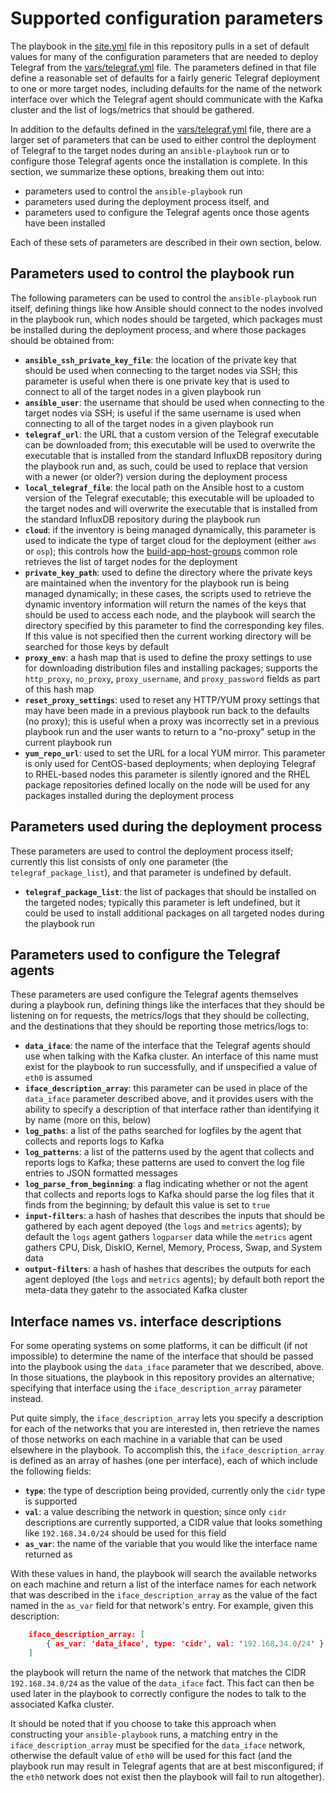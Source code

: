 # Supported configuration parameters
The playbook in the [site.yml](../site.yml) file in this repository pulls in a set of default values for many of the configuration parameters that are needed to deploy Telegraf from the [vars/telegraf.yml](../vars/telegraf.yml) file. The parameters defined in that file define a reasonable set of defaults for a fairly generic Telegraf deployment to one or more target nodes, including defaults for the name of the network interface over which the Telegraf agent should communicate with the Kafka cluster and the list of logs/metrics that should be gathered.

In addition to the defaults defined in the [vars/telegraf.yml](../vars/telegraf.yml) file, there are a larger set of parameters that can be used to either control the deployment of Telegraf to the target nodes during an `ansible-playbook` run or to configure those Telegraf agents once the installation is complete. In this section, we summarize these options, breaking them out into:

* parameters used to control the `ansible-playbook` run
* parameters used during the deployment process itself, and
* parameters used to configure the Telegraf agents once those agents have been installed

Each of these sets of parameters are described in their own section, below.

## Parameters used to control the playbook run
The following parameters can be used to control the `ansible-playbook` run itself, defining things like how Ansible should connect to the nodes involved in the playbook run, which nodes should be targeted, which packages must be installed during the deployment process, and where those packages should be obtained from:

* **`ansible_ssh_private_key_file`**: the location of the private key that should be used when connecting to the target nodes via SSH; this parameter is useful when there is one private key that is used to connect to all of the target nodes in a given playbook run
* **`ansible_user`**: the username that should be used when connecting to the target nodes via SSH; is useful if the same username is used when connecting to all of the target nodes in a given playbook run
* **`telegraf_url`**: the URL that a custom version of the Telegraf executable can be downloaded from; this executable will be used to overwrite the executable that is installed from the standard InfluxDB repository during the playbook run and, as such, could be used to replace that version with a newer (or older?) version during the deployment process
* **`local_telegraf_file`**: the local path on the Ansible host to a custom version of the Telegraf executable; this executable will be uploaded to the target nodes and will overwrite the executable that is installed from the standard InfluxDB repository during the playbook run
* **`cloud`**: if the inventory is being managed dynamically, this parameter is used to indicate the type of target cloud for the deployment (either `aws` or `osp`); this controls how the [build-app-host-groups](../common-roles/build-app-host-groups) common role retrieves the list of target nodes for the deployment
* **`private_key_path`**: used to define the directory where the private keys are maintained when the inventory for the playbook run is being managed dynamically; in these cases, the scripts used to retrieve the dynamic inventory information will return the names of the keys that should be used to access each node, and the playbook will search the directory specified by this parameter to find the corresponding key files. If this value is not specified then the current working directory will be searched for those keys by default
* **`proxy_env`**: a hash map that is used to define the proxy settings to use for downloading distribution files and installing packages; supports the `http_proxy`, `no_proxy`, `proxy_username`, and `proxy_password` fields as part of this hash map
* **`reset_proxy_settings`**: used to reset any HTTP/YUM proxy settings that may have been made in a previous playbook run back to the defaults (no proxy); this is useful when a proxy was incorrectly set in a previous playbook run and the user wants to return to a "no-proxy" setup in the current playbook run
* **`yum_repo_url`**: used to set the URL for a local YUM mirror. This parameter is only used for CentOS-based deployments; when deploying Telegraf to RHEL-based nodes this parameter is silently ignored and the RHEL package repositories defined locally on the node will be used for any packages installed during the deployment process

## Parameters used during the deployment process
These parameters are used to control the deployment process itself; currently this list consists of only one parameter (the `telegraf_package_list`), and that parameter is undefined by default.

* **`telegraf_package_list`**: the list of packages that should be installed on the targeted nodes; typically this parameter is left undefined, but it could be used to install additional packages on all targeted nodes during the playbook run

## Parameters used to configure the Telegraf agents
These parameters are used configure the Telegraf agents themselves during a playbook run, defining things like the interfaces that they should be listening on for requests, the metrics/logs that they should be collecting, and the destinations that they should be reporting those metrics/logs to:

* **`data_iface`**: the name of the interface that the Telegraf agents should use when talking with the Kafka cluster. An interface of this name must exist for the playbook to run successfully, and if unspecified a value of `eth0` is assumed
* **`iface_description_array`**: this parameter can be used in place of the `data_iface` parameter described above, and it provides users with the ability to specify a description of that interface rather than identifying it by name (more on this, below)
* **`log_paths`**: a list of the paths searched for logfiles by the agent that collects and reports logs to Kafka
* **`log_patterns`**: a list of the patterns used by the agent that collects and reports logs to Kafka; these patterns are used to convert the log file entries to JSON formatted messages
* **`log_parse_from_beginning`**: a flag indicating whether or not the agent that collects and reports logs to Kafka should parse the log files that it finds from the beginning; by default this value is set to `true`
* **`input-filters`**: a hash of hashes that describes the inputs that should be gathered by each agent depoyed (the `logs` and `metrics` agents); by default the `logs` agent gathers `logparser` data while the `metrics` agent gathers CPU, Disk, DiskIO, Kernel, Memory, Process, Swap, and System data
* **`output-filters`**: a hash of hashes that describes the outputs for each agent deployed (the `logs` and `metrics` agents); by default both report the meta-data they gatehr to the associated Kafka cluster

## Interface names vs. interface descriptions
For some operating systems on some platforms, it can be difficult (if not impossible) to determine the name of the interface that should be passed into the playbook using the `data_iface` parameter that we described, above. In those situations, the playbook in this repository provides an alternative; specifying that interface using the `iface_description_array` parameter instead.

Put quite simply, the `iface_description_array` lets you specify a description for each of the networks that you are interested in, then retrieve the names of those networks on each machine in a variable that can be used elsewhere in the playbook. To accomplish this, the `iface_description_array` is defined as an array of hashes (one per interface), each of which include the following fields:

* **`type`**: the type of description being provided, currently only the `cidr` type is supported
* **`val`**: a value describing the network in question; since only `cidr` descriptions are currently supported, a CIDR value that looks something like `192.168.34.0/24` should be used for this field
* **`as_var`**: the name of the variable that you would like the interface name returned as

With these values in hand, the playbook will search the available networks on each machine and return a list of the interface names for each network that was described in the `iface_description_array` as the value of the fact named in the `as_var` field for that network's entry. For example, given this description:

```json
    iface_description_array: [
        { as_var: 'data_iface', type: 'cidr', val: '192.168.34.0/24' },
    ]
```

the playbook will return the name of the network that matches the CIDR `192.168.34.0/24` as the value of the `data_iface` fact. This fact can then be used later in the playbook to correctly configure the nodes to talk to the associated Kafka cluster.

It should be noted that if you choose to take this approach when constructing your `ansible-playbook` runs, a matching entry in the `iface_description_array` must be specified for the `data_iface` network, otherwise the default value of `eth0` will be used for this fact (and the playbook run may result in Telegraf agents that are at best misconfigured; if the `eth0` network does not exist then the playbook will fail to run altogether).